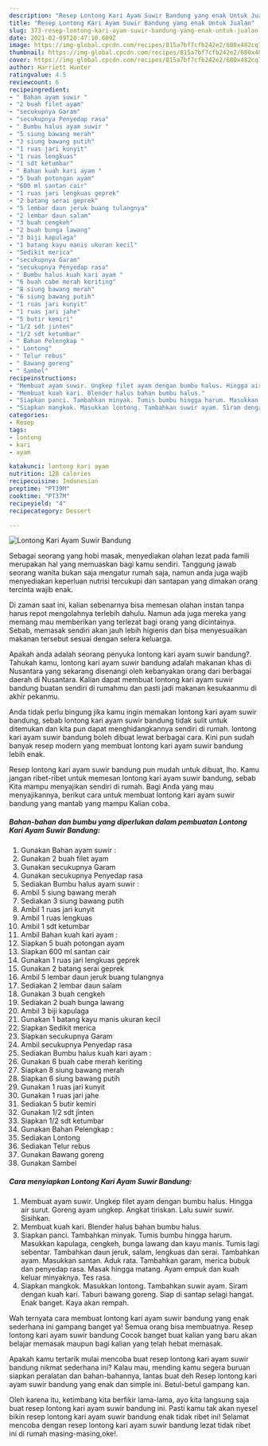 ```yaml
---
description: "Resep Lontong Kari Ayam Suwir Bandung yang enak Untuk Jualan"
title: "Resep Lontong Kari Ayam Suwir Bandung yang enak Untuk Jualan"
slug: 373-resep-lontong-kari-ayam-suwir-bandung-yang-enak-untuk-jualan
date: 2021-02-09T20:47:10.609Z
image: https://img-global.cpcdn.com/recipes/815a7bf7cfb242e2/680x482cq70/lontong-kari-ayam-suwir-bandung-foto-resep-utama.jpg
thumbnail: https://img-global.cpcdn.com/recipes/815a7bf7cfb242e2/680x482cq70/lontong-kari-ayam-suwir-bandung-foto-resep-utama.jpg
cover: https://img-global.cpcdn.com/recipes/815a7bf7cfb242e2/680x482cq70/lontong-kari-ayam-suwir-bandung-foto-resep-utama.jpg
author: Harriett Hunter
ratingvalue: 4.5
reviewcount: 6
recipeingredient:
- " Bahan ayam suwir "
- "2 buah filet ayam"
- "secukupnya Garam"
- "secukupnya Penyedap rasa"
- " Bumbu halus ayam suwir "
- "5 siung bawang merah"
- "3 siung bawang putih"
- "1 ruas jari kunyit"
- "1 ruas lengkuas"
- "1 sdt ketumbar"
- " Bahan kuah kari ayam "
- "5 buah potongan ayam"
- "600 ml santan cair"
- "1 ruas jari lengkuas geprek"
- "2 batang serai geprek"
- "5 lembar daun jeruk buang tulangnya"
- "2 lembar daun salam"
- "3 buah cengkeh"
- "2 buah bunga lawang"
- "3 biji kapulaga"
- "1 batang kayu manis ukuran kecil"
- "Sedikit merica"
- "secukupnya Garam"
- "secukupnya Penyedap rasa"
- " Bumbu halus kuah kari ayam "
- "6 buah cabe merah keriting"
- "8 siung bawang merah"
- "6 siung bawang putih"
- "1 ruas jari kunyit"
- "1 ruas jari jahe"
- "5 butir kemiri"
- "1/2 sdt jinten"
- "1/2 sdt ketumbar"
- " Bahan Pelengkap "
- " Lontong"
- " Telur rebus"
- " Bawang goreng"
- " Sambel"
recipeinstructions:
- "Membuat ayam suwir. Ungkep filet ayam dengan bumbu halus. Hingga air surut. Goreng ayam ungkep. Angkat tiriskan. Lalu suwir suwir. Sisihkan."
- "Membuat kuah kari. Blender halus bahan bumbu halus."
- "Siapkan panci. Tambahkan minyak. Tumis bumbu hingga harum. Masukkan kapulaga, cengkeh, bunga lawang dan kayu manis. Tumis lagi sebentar. Tambahkan daun jeruk, salam, lengkuas dan serai. Tambahkan ayam. Masukkan santan. Aduk rata. Tambahkan garam, merica bubuk dan penyedap rasa. Masak hingga matang. Ayam empuk dan kuah keluar minyaknya. Tes rasa."
- "Siapkan mangkok. Masukkan lontong. Tambahkan suwir ayam. Siram dengan kuah kari. Taburi bawang goreng. Siap di santap selagi hangat. Enak banget. Kaya akan rempah."
categories:
- Resep
tags:
- lontong
- kari
- ayam

katakunci: lontong kari ayam 
nutrition: 128 calories
recipecuisine: Indonesian
preptime: "PT39M"
cooktime: "PT37M"
recipeyield: "4"
recipecategory: Dessert

---
```



![Lontong Kari Ayam Suwir Bandung](https://img-global.cpcdn.com/recipes/815a7bf7cfb242e2/680x482cq70/lontong-kari-ayam-suwir-bandung-foto-resep-utama.jpg)

Sebagai seorang yang hobi masak, menyediakan olahan lezat pada famili merupakan hal yang memuaskan bagi kamu sendiri. Tanggung jawab seorang  wanita bukan saja mengatur rumah saja, namun anda juga wajib menyediakan keperluan nutrisi tercukupi dan santapan yang dimakan orang tercinta wajib enak.

Di zaman  saat ini, kalian sebenarnya bisa memesan olahan instan tanpa harus repot mengolahnya terlebih dahulu. Namun ada juga mereka yang memang mau memberikan yang terlezat bagi orang yang dicintainya. Sebab, memasak sendiri akan jauh lebih higienis dan bisa menyesuaikan makanan tersebut sesuai dengan selera keluarga. 



Apakah anda adalah seorang penyuka lontong kari ayam suwir bandung?. Tahukah kamu, lontong kari ayam suwir bandung adalah makanan khas di Nusantara yang sekarang disenangi oleh kebanyakan orang dari berbagai daerah di Nusantara. Kalian dapat membuat lontong kari ayam suwir bandung buatan sendiri di rumahmu dan pasti jadi makanan kesukaanmu di akhir pekanmu.

Anda tidak perlu bingung jika kamu ingin memakan lontong kari ayam suwir bandung, sebab lontong kari ayam suwir bandung tidak sulit untuk ditemukan dan kita pun dapat menghidangkannya sendiri di rumah. lontong kari ayam suwir bandung boleh dibuat lewat berbagai cara. Kini pun sudah banyak resep modern yang membuat lontong kari ayam suwir bandung lebih enak.

Resep lontong kari ayam suwir bandung pun mudah untuk dibuat, lho. Kamu jangan ribet-ribet untuk memesan lontong kari ayam suwir bandung, sebab Kita mampu menyajikan sendiri di rumah. Bagi Anda yang mau menyajikannya, berikut cara untuk membuat lontong kari ayam suwir bandung yang mantab yang mampu Kalian coba.

<!--inarticleads1-->

##### Bahan-bahan dan bumbu yang diperlukan dalam pembuatan Lontong Kari Ayam Suwir Bandung:

1. Gunakan  Bahan ayam suwir :
1. Gunakan 2 buah filet ayam
1. Gunakan secukupnya Garam
1. Gunakan secukupnya Penyedap rasa
1. Sediakan  Bumbu halus ayam suwir :
1. Ambil 5 siung bawang merah
1. Sediakan 3 siung bawang putih
1. Ambil 1 ruas jari kunyit
1. Ambil 1 ruas lengkuas
1. Ambil 1 sdt ketumbar
1. Ambil  Bahan kuah kari ayam :
1. Siapkan 5 buah potongan ayam
1. Siapkan 600 ml santan cair
1. Gunakan 1 ruas jari lengkuas geprek
1. Gunakan 2 batang serai geprek
1. Ambil 5 lembar daun jeruk buang tulangnya
1. Sediakan 2 lembar daun salam
1. Gunakan 3 buah cengkeh
1. Sediakan 2 buah bunga lawang
1. Ambil 3 biji kapulaga
1. Gunakan 1 batang kayu manis ukuran kecil
1. Siapkan Sedikit merica
1. Siapkan secukupnya Garam
1. Ambil secukupnya Penyedap rasa
1. Sediakan  Bumbu halus kuah kari ayam :
1. Gunakan 6 buah cabe merah keriting
1. Siapkan 8 siung bawang merah
1. Siapkan 6 siung bawang putih
1. Gunakan 1 ruas jari kunyit
1. Gunakan 1 ruas jari jahe
1. Sediakan 5 butir kemiri
1. Gunakan 1/2 sdt jinten
1. Siapkan 1/2 sdt ketumbar
1. Gunakan  Bahan Pelengkap :
1. Sediakan  Lontong
1. Sediakan  Telur rebus
1. Gunakan  Bawang goreng
1. Gunakan  Sambel




<!--inarticleads2-->

##### Cara menyiapkan Lontong Kari Ayam Suwir Bandung:

1. Membuat ayam suwir. Ungkep filet ayam dengan bumbu halus. Hingga air surut. Goreng ayam ungkep. Angkat tiriskan. Lalu suwir suwir. Sisihkan.
1. Membuat kuah kari. Blender halus bahan bumbu halus.
1. Siapkan panci. Tambahkan minyak. Tumis bumbu hingga harum. Masukkan kapulaga, cengkeh, bunga lawang dan kayu manis. Tumis lagi sebentar. Tambahkan daun jeruk, salam, lengkuas dan serai. Tambahkan ayam. Masukkan santan. Aduk rata. Tambahkan garam, merica bubuk dan penyedap rasa. Masak hingga matang. Ayam empuk dan kuah keluar minyaknya. Tes rasa.
1. Siapkan mangkok. Masukkan lontong. Tambahkan suwir ayam. Siram dengan kuah kari. Taburi bawang goreng. Siap di santap selagi hangat. Enak banget. Kaya akan rempah.




Wah ternyata cara membuat lontong kari ayam suwir bandung yang enak sederhana ini gampang banget ya! Semua orang bisa membuatnya. Resep lontong kari ayam suwir bandung Cocok banget buat kalian yang baru akan belajar memasak maupun bagi kalian yang telah hebat memasak.

Apakah kamu tertarik mulai mencoba buat resep lontong kari ayam suwir bandung nikmat sederhana ini? Kalau mau, mending kamu segera buruan siapkan peralatan dan bahan-bahannya, lantas buat deh Resep lontong kari ayam suwir bandung yang enak dan simple ini. Betul-betul gampang kan. 

Oleh karena itu, ketimbang kita berfikir lama-lama, ayo kita langsung saja buat resep lontong kari ayam suwir bandung ini. Pasti kamu tak akan nyesel bikin resep lontong kari ayam suwir bandung enak tidak ribet ini! Selamat mencoba dengan resep lontong kari ayam suwir bandung lezat tidak ribet ini di rumah masing-masing,oke!.

